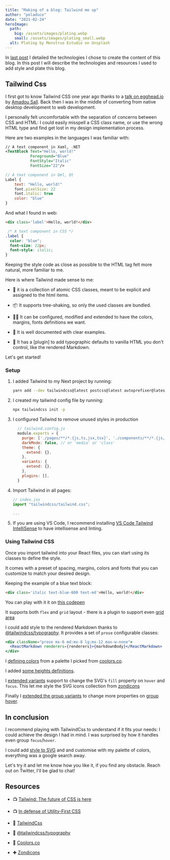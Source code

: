 ```yaml
---
title: "Making of a blog: Tailwind me up"
author: "poladuco"
date: "2021-02-24"
heroImage: 
  path: 
    big: /assets/images/plating.webp
    small: /assets/images/plating_small.webp
  alt: Plating by Monstruo Estudio on Unsplash
---
```


In [last post](https://www.poladuco.com/Making-of-a-blog-content) I detailed the technologies I chose to create the content of this blog. In this post I will describe the technologies and resources I used to add style and plate this blog.

## Tailwind Css

I first got to know Tailwind CSS one year ago thanks to a [talk on egghead.io](https://egghead.io/talks/tailwind-egghead-talks-tailwind-the-future-of-css-is-here-amadou-sall) by [Amadou Sall](https://twitter.com/ahasall). Back then I was in the middle of converting from native desktop development to web development.

I personally felt uncomfortable with the separation of concerns between CSS and HTML: I could easily misspell a CSS class name, or use the wrong HTML type and find get lost in my design implementation process.

Here are two examples in the languages I was familiar with:

```xml
// A text component in Xaml, .NET
<TextBlock Text="Hello, world!" 
           Foreground="Blue" 
           FontStyle="Italic"
           FontSize="22"/>
```

```qml
// A text component in Qml, Qt
Label {
    text: "Hello, world!"
    font.pixelSize: 22
    font.italic: true
    color: "blue"
}
```

And what I found in web:

```html
<div class='label'>Hello, world!</div>
```

```css
 /* A text component in CSS */
.label {
  color: "blue";
  font-size: 22px;
  font-style: italic;
}
```

Keeping the style code as close as possible to the HTML tag felt more natural, more familiar to me.  

Here is where Tailwind made sense to me:

- 🧱 it is a collection of atomic CSS classes, meant to be explicit and assigned to the html items.

- 📦 It supports tree-shaking, so only the used classes are bundled.

- 👩‍🔧 It can be configured, modified and extended to have the colors, margins, fonts definitions we want.

- 📑 It is well documented with clear examples.

- 🌟 It has a [plugin] to add typographic defaults to vanilla HTML you don't control, like the rendered Markdown.

Let's get started!

### Setup

1. I added Tailwind to my Next project by running:

    ```bash
    yarn add --dev tailwindcss@latest postcss@latest autoprefixer@latest
    ```
  
2. I created my tailwind config file by running:

    ```bash
    npx tailwindcss init -p
    ```

3. I configured Tailwind to remove unused styles in production

    ```js
      // tailwind.config.js
      module.exports = {
        purge: ['./pages/**/*.{js,ts,jsx,tsx}', './components/**/*.{js,ts,jsx,tsx}'],
        darkMode: false, // or 'media' or 'class'
        theme: {
          extend: {},
        },
        variants: {
          extend: {},
        },
        plugins: [],
      }
    ```

4. Import Tailwind in all pages:

    ```js
    // index.jsx
    import "tailwindcss/tailwind.css";

    ...
    ```

5. If you are using VS Code, I recommend installing [VS Code Tailwind IntelliSense](https://marketplace.visualstudio.com/items?itemName=bradlc.vscode-tailwindcss) to have intellisense and linting.

### Using Tailwind CSS

Once you import tailwind into your React files, you can start using its classes to define the style.

It comes with a preset of spacing, margins, colors and fonts that you can customize to match your desired design.

Keeping the example of a blue text block:

```html
<div class='italic text-blue-600 text-md'>Hello, world!</div>
```

You can play with it it on [this codepen](https://codepen.io/poladuco/pen/bGBaRqz)

It supports both `flex` and `grid` layout - there is a plugin to support even [grid area](https://www.npmjs.com/package/@savvywombat/tailwindcss-grid-areas)

I could add style to the rendered Markdown thanks to [@tailwindcss/typography](@tailwindcss/typography). It provides a set of `prose` configurable classes:

```jsx
<div className="prose mx-6 md:mx-8 lg:mx-12 max-w-none">
  <ReactMarkdown renderers={renderers}>{markdownBody}</ReactMarkdown>
</div>
```

I [defining colors](https://github.com/pducolin/blog/blob/main/tailwind.config.js#L8-L14) from a palette I picked from [coolors.co](https://coolors.co/ffcdb2-ffb4a2-e5989b-b5838d-6d6875). 

I added [some heights definitions](https://github.com/pducolin/blog/blob/main/tailwind.config.js#L18-L24). 

I [extended variants](https://github.com/pducolin/blog/blob/main/tailwind.config.js#L29) support to change the SVG's `fill` property on `hover` and `focus`. This let me style the SVG icons collection from [zondicons](https://www.zondicons.com/)

Finally I [extended the group variants](https://github.com/pducolin/blog/blob/main/tailwind.config.js#L31-L34) to change more properties on [group hover](https://tailwindcss.com/docs/hover-focus-and-other-states#group-hover).

## In conclusion

I recommend playing with TailwindCss to understand if it fits your needs: I could achieve the design I had in mind. I was surprised by how it handles even group `focus`/`hover`.

I could add [style to SVG](https://tailwindcss.com/docs/fill) and  and customise with my palette of colors, everything was a google search away.

Let's try it and let me know how you like it, if you find any obstacle. Reach out on Twitter, I'll be glad to chat!

## Resources

- 📺 [Tailwind: The future of CSS is here](https://egghead.io/talks/tailwind-egghead-talks-tailwind-the-future-of-css-is-here-amadou-sall)

- 📺 [In defense of Utility-First CSS](https://www.youtube.com/watch?v=R50q4NES6Iw)

- 📃 [TailwindCss](https://tailwindcss.com/)

- 📃 [@tailwindcss/typography](@tailwindcss/typography)

- 🎨 [Coolors.co](https://coolors.co/)

- ✚ [Zondicons](https://www.zondicons.com/)